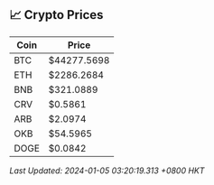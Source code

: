 ## 📈 Crypto Prices

| Coin | Price |
| ---- | ----- |
| BTC | $44277.5698 |
| ETH | $2286.2684 |
| BNB | $321.0889 |
| CRV | $0.5861 |
| ARB | $2.0974 |
| OKB | $54.5965 |
| DOGE | $0.0842 |

_Last Updated: 2024-01-05 03:20:19.313 +0800 HKT_